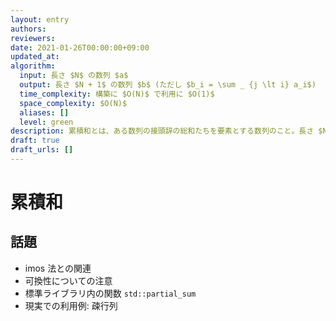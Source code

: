 ```yaml
---
layout: entry
authors:
reviewers:
date: 2021-01-26T00:00:00+09:00
updated_at:
algorithm:
  input: 長さ $N$ の数列 $a$
  output: 長さ $N + 1$ の数列 $b$ (ただし $b_i = \sum _ {j \lt i} a_i$)
  time_complexity: 構築に $O(N)$ で利用に $O(1)$
  space_complexity: $O(N)$
  aliases: []
  level: green
description: 累積和とは、ある数列の接頭辞の総和たちを要素とする数列のこと。長さ $N$ の数列 $a = (a_0, a_1, \dots, a _ {N - 1})$ に対する累積和とは $b_i = \sum _ {j \lt i} a_i$ であるような長さ $N + 1$ の数列 $b$ である。数列の要素が群の要素であるときには区間 $\lbrack l, r)$ の総和 $\sum _ {i \in \lbrack l, r)} a_i = b_r - b_l$ を $O(1)$ で計算することなどに用いることができる。
draft: true
draft_urls: []
---
```


# 累積和

## 話題

-   imos 法との関連
-   可換性についての注意
-   標準ライブラリ内の関数 `std::partial_sum`
-   現実での利用例: 疎行列
